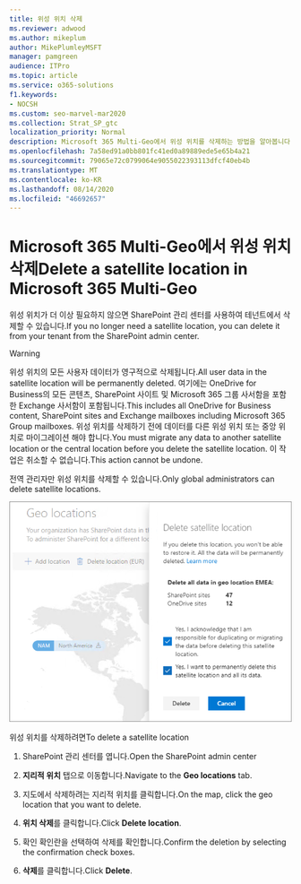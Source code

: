 ```yaml
---
title: 위성 위치 삭제
ms.reviewer: adwood
ms.author: mikeplum
author: MikePlumleyMSFT
manager: pamgreen
audience: ITPro
ms.topic: article
ms.service: o365-solutions
f1.keywords:
- NOCSH
ms.custom: seo-marvel-mar2020
ms.collection: Strat_SP_gtc
localization_priority: Normal
description: Microsoft 365 Multi-Geo에서 위성 위치를 삭제하는 방법을 알아봅니다. 위성 위치를 삭제 하면 모든 사용자 데이터도 영구적으로 삭제 됩니다.
ms.openlocfilehash: 7a58ed91a0bb801fc41ed0a89889ede5e65b4a21
ms.sourcegitcommit: 79065e72c0799064e9055022393113dfcf40eb4b
ms.translationtype: MT
ms.contentlocale: ko-KR
ms.lasthandoff: 08/14/2020
ms.locfileid: "46692657"
---
```

# <a name="delete-a-satellite-location-in-microsoft-365-multi-geo"></a><span data-ttu-id="4535c-104">Microsoft 365 Multi-Geo에서 위성 위치 삭제</span><span class="sxs-lookup"><span data-stu-id="4535c-104">Delete a satellite location in Microsoft 365 Multi-Geo</span></span>

<span data-ttu-id="4535c-105">위성 위치가 더 이상 필요하지 않으면 SharePoint 관리 센터를 사용하여 테넌트에서 삭제할 수 있습니다.</span><span class="sxs-lookup"><span data-stu-id="4535c-105">If you no longer need a satellite location, you can delete it from your tenant from the SharePoint admin center.</span></span>

> [!WARNING]
> <span data-ttu-id="4535c-106">위성 위치의 모든 사용자 데이터가 영구적으로 삭제됩니다.</span><span class="sxs-lookup"><span data-stu-id="4535c-106">All user data in the satellite location will be permanently deleted.</span></span> <span data-ttu-id="4535c-107">여기에는 OneDrive for Business의 모든 콘텐츠, SharePoint 사이트 및 Microsoft 365 그룹 사서함을 포함한 Exchange 사서함이 포함됩니다.</span><span class="sxs-lookup"><span data-stu-id="4535c-107">This includes all OneDrive for Business content, SharePoint sites and Exchange mailboxes including Microsoft 365 Group mailboxes.</span></span> <span data-ttu-id="4535c-108">위성 위치를 삭제하기 전에 데이터를 다른 위성 위치 또는 중앙 위치로 마이그레이션 해야 합니다.</span><span class="sxs-lookup"><span data-stu-id="4535c-108">You must migrate any data to another satellite location or the central location before you delete the satellite location.</span></span> <span data-ttu-id="4535c-109">이 작업은 취소할 수 없습니다.</span><span class="sxs-lookup"><span data-stu-id="4535c-109">This action cannot be undone.</span></span>

<span data-ttu-id="4535c-110">전역 관리자만 위성 위치를 삭제할 수 있습니다.</span><span class="sxs-lookup"><span data-stu-id="4535c-110">Only global administrators can delete satellite locations.</span></span>

![지리적 위치 삭제 UI가 표시된 다중 지역 관리 센터의 스크린샷](../media/multi-geo-delete-satellite-location.png)

<span data-ttu-id="4535c-112">위성 위치를 삭제하려면</span><span class="sxs-lookup"><span data-stu-id="4535c-112">To delete a satellite location</span></span>

1. <span data-ttu-id="4535c-113">SharePoint 관리 센터를 엽니다.</span><span class="sxs-lookup"><span data-stu-id="4535c-113">Open the SharePoint admin center</span></span>

2. <span data-ttu-id="4535c-114">**지리적 위치** 탭으로 이동합니다.</span><span class="sxs-lookup"><span data-stu-id="4535c-114">Navigate to the **Geo locations** tab.</span></span>

3. <span data-ttu-id="4535c-115">지도에서 삭제하려는 지리적 위치를 클릭합니다.</span><span class="sxs-lookup"><span data-stu-id="4535c-115">On the map, click the geo location that you want to delete.</span></span>

4. <span data-ttu-id="4535c-116">**위치 삭제**를 클릭합니다.</span><span class="sxs-lookup"><span data-stu-id="4535c-116">Click **Delete location**.</span></span>

5. <span data-ttu-id="4535c-117">확인 확인란을 선택하여 삭제를 확인합니다.</span><span class="sxs-lookup"><span data-stu-id="4535c-117">Confirm the deletion by selecting the confirmation check boxes.</span></span>

6. <span data-ttu-id="4535c-118">**삭제**를 클릭합니다.</span><span class="sxs-lookup"><span data-stu-id="4535c-118">Click **Delete**.</span></span>
